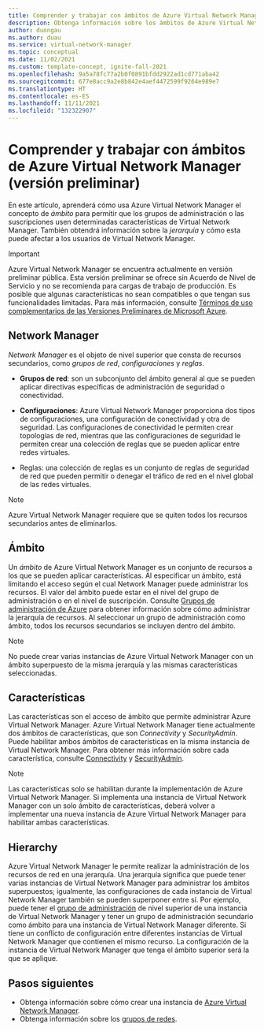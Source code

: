```yaml
---
title: Comprender y trabajar con ámbitos de Azure Virtual Network Manager
description: Obtenga información sobre los ámbitos de Azure Virtual Network Manager y los efectos que tienen en la administración de redes virtuales.
author: duongau
ms.author: duau
ms.service: virtual-network-manager
ms.topic: conceptual
ms.date: 11/02/2021
ms.custom: template-concept, ignite-fall-2021
ms.openlocfilehash: 9a5a78fc77a2b0f0891bfdd2922ad1cd771aba42
ms.sourcegitcommit: 677e8acc9a2e8b842e4aef4472599f9264e989e7
ms.translationtype: HT
ms.contentlocale: es-ES
ms.lasthandoff: 11/11/2021
ms.locfileid: "132322907"
---
```

# <a name="understand-and-work-with-azure-virtual-network-manager-preview-scopes"></a>Comprender y trabajar con ámbitos de Azure Virtual Network Manager (versión preliminar)

En este artículo, aprenderá cómo usa Azure Virtual Network Manager el concepto de *ámbito* para permitir que los grupos de administración o las suscripciones usen determinadas características de Virtual Network Manager. También obtendrá información sobre la *jerarquía* y cómo esta puede afectar a los usuarios de Virtual Network Manager. 

> [!IMPORTANT]
> Azure Virtual Network Manager se encuentra actualmente en versión preliminar pública.
> Esta versión preliminar se ofrece sin Acuerdo de Nivel de Servicio y no se recomienda para cargas de trabajo de producción. Es posible que algunas características no sean compatibles o que tengan sus funcionalidades limitadas.
> Para más información, consulte [Términos de uso complementarios de las Versiones Preliminares de Microsoft Azure](https://azure.microsoft.com/support/legal/preview-supplemental-terms/).

## <a name="network-manager"></a>Network Manager

*Network Manager* es el objeto de nivel superior que consta de recursos secundarios, como *grupos de red*, *configuraciones* y *reglas*. 

* **Grupos de red**: son un subconjunto del ámbito general al que se pueden aplicar directivas específicas de administración de seguridad o conectividad.

* **Configuraciones**: Azure Virtual Network Manager proporciona dos tipos de configuraciones, una configuración de conectividad y otra de seguridad. Las configuraciones de conectividad le permiten crear topologías de red, mientras que las configuraciones de seguridad le permiten crear una colección de reglas que se pueden aplicar entre redes virtuales.

* Reglas: una colección de reglas es un conjunto de reglas de seguridad de red que pueden permitir o denegar el tráfico de red en el nivel global de las redes virtuales. 

> [!NOTE]
> Azure Virtual Network Manager requiere que se quiten todos los recursos secundarios antes de eliminarlos.
>

## <a name="scope"></a>Ámbito

Un *ámbito* de Azure Virtual Network Manager es un conjunto de recursos a los que se pueden aplicar características. Al especificar un ámbito, está limitando el acceso según el cual Network Manager puede administrar los recursos. El valor del ámbito puede estar en el nivel del grupo de administración o en el nivel de suscripción. Consulte [Grupos de administración de Azure](../governance/management-groups/overview.md) para obtener información sobre cómo administrar la jerarquía de recursos. Al seleccionar un grupo de administración como ámbito, todos los recursos secundarios se incluyen dentro del ámbito. 

> [!NOTE]
> No puede crear varias instancias de Azure Virtual Network Manager con un ámbito superpuesto de la misma jerarquía y las mismas características seleccionadas.
> 

## <a name="features"></a>Características

Las características son el acceso de ámbito que permite administrar Azure Virtual Network Manager. Azure Virtual Network Manager tiene actualmente dos ámbitos de características, que son *Connectivity* y *SecurityAdmin*. Puede habilitar ambos ámbitos de características en la misma instancia de Virtual Network Manager. Para obtener más información sobre cada característica, consulte [Connectivity](concept-connectivity-configuration.md) y [SecurityAdmin](concept-security-admins.md).

> [!NOTE]
> Las características solo se habilitan durante la implementación de Azure Virtual Network Manager. Si implementa una instancia de Virtual Network Manager con un solo ámbito de características, deberá volver a implementar una nueva instancia de Azure Virtual Network Manager para habilitar ambas características.
>

## <a name="hierarchy"></a>Hierarchy

Azure Virtual Network Manager le permite realizar la administración de los recursos de red en una jerarquía. Una jerarquía significa que puede tener varias instancias de Virtual Network Manager para administrar los ámbitos superpuestos; igualmente, las configuraciones de cada instancia de Virtual Network Manager también se pueden superponer entre sí. Por ejemplo, puede tener el [grupo de administración](../governance/management-groups/overview.md) de nivel superior de una instancia de Virtual Network Manager y tener un grupo de administración secundario como ámbito para una instancia de Virtual Network Manager diferente. Si tiene un conflicto de configuración entre diferentes instancias de Virtual Network Manager que contienen el mismo recurso. La configuración de la instancia de Virtual Network Manager que tenga el ámbito superior será la que se aplique.

## <a name="next-steps"></a>Pasos siguientes

- Obtenga información sobre cómo crear una instancia de [Azure Virtual Network Manager](create-virtual-network-manager-portal.md).
- Obtenga información sobre los [grupos de redes](concept-network-groups.md).
